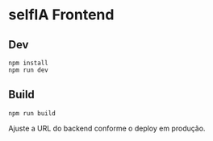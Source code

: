 
# selfIA Frontend

## Dev
```
npm install
npm run dev
```

## Build
```
npm run build
```

Ajuste a URL do backend conforme o deploy em produção.
